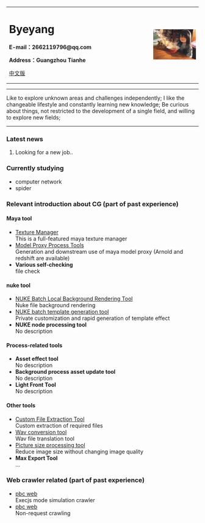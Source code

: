 <html lang="en"><head>
    <meta charset="UTF-8">
    <title></title>
<body marginheight="0"><div>
<table border="0">
  <tbody><tr>
    <td width="75%">
      <h1>Byeyang</h1>
      <p><b></b></p>
      <p><b></b></p>
      <p><b>E-mail：2662119796@qq.com</b></p>
      <p><b>Address：Guangzhou Tianhe</b>
       <p><a href="/index.html">中文版</a></p>
    </td>
    <td width="25%">
      <img src="/progressive.webp" width="100%">
    </td>
  </tr>
</tbody></table>
</div>

<hr>
<p>
Like to explore unknown areas and challenges independently; I like the changeable lifestyle and constantly learning new knowledge; Be curious about things, not restricted to the development of a single field, and willing to explore new fields;
</p>
<hr>
<h3>Latest news</h3>
<ol>
<li>Looking for a new job..</li>
</ol>
<h3>Currently studying</h3>
<ul>
<li>computer network</li>
<li>spider</li>
</ul>
<h3> Relevant introduction about CG (part of past experience)</h3>
<h4>Maya tool</h4>
<ul>
  <li><a href="https://github.com/byeyang/cg_tools/blob/main/CG_plug_in/file_texture_manager_tool/README.md">Texture Manager</a><br>This is a full-featured maya texture manager</li>
<li><a href="https://github.com/byeyang/cg_tools/blob/main/CG_plug_in/proxy_export_tool/README.md">Model Proxy Process Tools</a><br>Generation and downstream use of maya model proxy (Arnold and redshift are available)</li>
<li><strong>Various self-checking</strong><br>file check</li>
</ul>
<h4>nuke tool</h4>
<ul>
<li><a href="https://github.com/byeyang/cg_tools/blob/main/NukeBatRenderTool/README.md">NUKE Batch Local Background Rendering Tool</a><br>Nuke file background rendering</li>
<li><a href="https://github.com/byeyang/cg_tools/tree/main/NukeTemplateTool/nk_template_tool/README.md">NUKE batch template generation tool</a><br>Private customization and rapid generation of template effect</li>
<li><strong>NUKE node processing tool</strong><br>No description</li>
</ul>
<h4>Process-related tools</h4>
<ul>
<li><strong>Asset effect tool</strong><br>No description</li>
<li><strong>Background process asset update tool</strong><br>No description</li>
<li><strong>Light Front Tool</strong><br>No description</li>
</ul>
<h4>Other tools</h4>
<ul>
<li><a href="https://github.com/byeyang/cg_tools/blob/main/FileExtractTool/README.md">Custom File Extraction Tool</a><br>Custom extraction of required files</li>
<li><a href="https://github.com/byeyang/Wav-Transcriber-Tool/blob/Release/README.md">Wav conversion tool</a><br>Wav file translation tool</li>
<li><a href="https://github.com/byeyang/cg_tools/tree/main/PsFileHandleTool/README.md">Picture size processing tool</a><br>Reduce image size without changing image quality</li>
<li><strong>Max Export Tool</strong><br>...</li>
</ul>
    </ul>
    </ul>
    </ul>
    </ul>
    </ul>
    </ul>
    </ul>
    </ul>
    </ul>
    </ul>
    </ul>
<h3>Web crawler related (part of past experience)</h3>
<ul>
<li><a href="https://github.com/byeyang/crawler/tree/main/various_crawler">pbc web</a><br>Execjs mode simulation crawler</li>
<li><a href="https://github.com/byeyang/crawler/tree/main/pbcSpider">pbc web</a><br>Non-request crawling</li>

</ul>
</ul>
</body></html>
